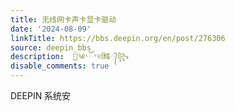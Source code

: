 ```yaml
---
title: 无线网卡声卡显卡驱动
date: '2024-08-09'
linkTitle: https://bbs.deepin.org/en/post/276306
source: deepin_bbs
description:  🚀༄ᶫོᵛ୧ᥬ辉᭄꧂ 
disable_comments: true
---
```

DEEPIN 系统安
